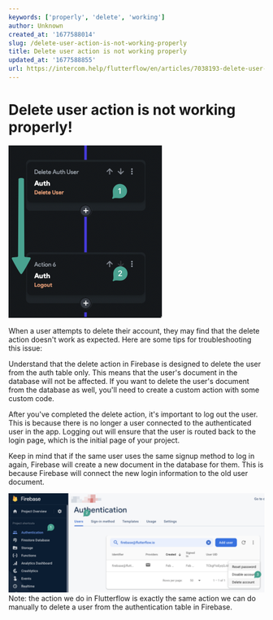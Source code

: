 ```yaml
---
keywords: ['properly', 'delete', 'working']
author: Unknown
created_at: '1677588014'
slug: /delete-user-action-is-not-working-properly
title: Delete user action is not working properly
updated_at: '1677588855'
url: https://intercom.help/flutterflow/en/articles/7038193-delete-user-action-is-not-working-properly
---
```

# Delete user action is not working properly!

![](../../assets/20250430121300815719.png)

When a user attempts to delete their account, they may find that the delete action doesn't work as expected. Here are some tips for troubleshooting this issue:

Understand that the delete action in Firebase is designed to delete the user from the auth table only. This means that the user's document in the database will not be affected. If you want to delete the user's document from the database as well, you'll need to create a custom action with some custom code.

After you've completed the delete action, it's important to log out the user. This is because there is no longer a user connected to the authenticated user in the app. Logging out will ensure that the user is routed back to the login page, which is the initial page of your project.

Keep in mind that if the same user uses the same signup method to log in again, Firebase will create a new document in the database for them. This is because Firebase will connect the new login information to the old user document. 

![](../../assets/20250430121301101693.png)Note: the action we do in Flutterflow is exactly the same action we can do manually to delete a user from the authentication table in Firebase.

​